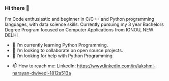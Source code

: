 ### Hi there 👋
I'm Code enthusiastic and beginner in C/C++ and Python programming languages, with data science skills.
Currently pursuing my 3 year Bachelors Degree Program focused on Computer Applications from IGNOU, NEW DELHI

<!--
**narayan2111/narayan2111** is a ✨ _special_ ✨ repository because its `README.md` (this file) appears on your GitHub profile.

Here are some ideas to get you started:

<!--**- 🔭 I’m currently working on ...-->
- 🌱 I’m currently learning Python Programming.
- 👯 I’m looking to collaborate on open source projects.
- 🤔 I’m looking for help with Python Programming
<!-- 💬 Ask me about -->
- 📫 How to reach me: LinkedIn: https://www.linkedin.com/in/lakshmi-narayan-dwivedi-1812a513a
<!-- 😄 Pronouns: ...
- ⚡ Fun fact: ...
-->
